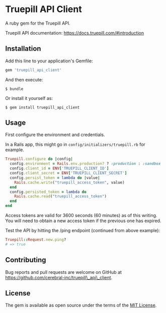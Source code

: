 # Truepill API Client

A ruby gem for the Truepill API.

Truepill API documentation: https://docs.truepill.com/#introduction

## Installation

Add this line to your application's Gemfile:

```ruby
gem 'truepill_api_client'
```

And then execute:

    $ bundle

Or install it yourself as:

    $ gem install truepill_api_client

## Usage

First configure the environment and credentials.

In a Rails app, this might go in `config/initializers/truepill.rb` for example.

```ruby
Truepill.configure do |config|
  config.environment = Rails.env.production? ? :production : :sandbox
  config.client_id = ENV['TRUEPILL_CLIENT_ID']
  config.client_secret = ENV['TRUEPILL_CLIENT_SECRET']
  config.persist_token = lambda do |value|
    Rails.cache.write("truepill_access_token", value)
  end
  config.persisted_token = lambda do
    Rails.cache.read("truepill_access_token")
  end
end
```

Access tokens are valid for 3600 seconds (60 minutes) as of this writing. You will need to obtain a new access token if the previous one has expired.

Test the API by hitting the /ping endpoint (continued from above example):

```ruby
Truepill::Request.new.ping?
# => true
```

## Contributing

Bug reports and pull requests are welcome on GitHub at https://github.com/cerebral-inc/truepill\_api\_client.

## License

The gem is available as open source under the terms of the [MIT License](https://opensource.org/licenses/MIT).

